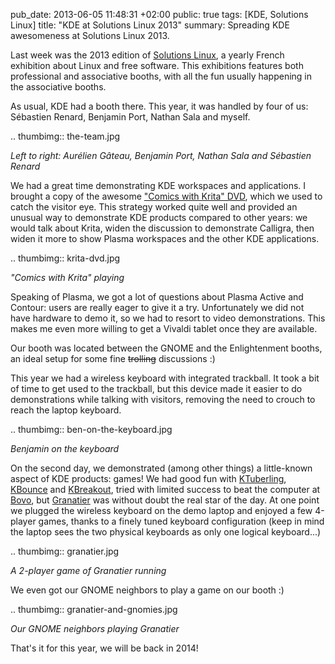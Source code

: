 pub_date: 2013-06-05 11:48:31 +02:00
public: true
tags: [KDE, Solutions Linux]
title: "KDE at Solutions Linux 2013"
summary: Spreading KDE awesomeness at Solutions Linux 2013.

Last week was the 2013 edition of [Solutions Linux][sl2013], a yearly French exhibition about Linux and free software. This exhibitions features both professional and associative booths, with all the fun usually happening in the associative booths.

[sl2013]: http://www.solutionslinux.fr/?lg=en

As usual, KDE had a booth there. This year, it was handled by four of us: Sébastien Renard, Benjamin Port, Nathan Sala and myself.

.. thumbimg:: the-team.jpg

_Left to right: Aurélien Gâteau, Benjamin Port, Nathan Sala and Sébastien Renard_

We had a great time demonstrating KDE workspaces and applications. I brought a copy of the awesome ["Comics with Krita" DVD][dvd], which we used to catch the visitor eye. This strategy worked quite well and provided an unusual way to demonstrate KDE products compared to other years: we would talk about Krita, widen the discussion to demonstrate Calligra, then widen it more to show Plasma workspaces and the other KDE applications.

.. thumbimg:: krita-dvd.jpg

_"Comics with Krita" playing_

[dvd]: http://krita.org/component/content/article/1-krita-informations/104-training-dvd-01-comics-with-krita

Speaking of Plasma, we got a lot of questions about Plasma Active and Contour: users are really eager to give it a try. Unfortunately we did not have hardware to demo it, so we had to resort to video demonstrations. This makes me even more willing to get a Vivaldi tablet once they are available.

Our booth was located between the GNOME and the Enlightenment booths, an ideal setup for some fine <strike>trolling</strike> discussions :)

This year we had a wireless keyboard with integrated trackball. It took a bit of time to get used to the trackball, but this device made it easier to do demonstrations while talking with visitors, removing the need to crouch to reach the laptop keyboard.

.. thumbimg:: ben-on-the-keyboard.jpg

_Benjamin on the keyboard_

On the second day, we demonstrated (among other things) a little-known aspect of KDE products: games! We had good fun with [KTuberling][], [KBounce][] and [KBreakout][], tried with limited success to beat the computer at [Bovo][], but [Granatier][] was without doubt the real star of the day. At one point we plugged the wireless keyboard on the demo laptop and enjoyed a few 4-player games, thanks to a finely tuned keyboard configuration (keep in mind the laptop sees the two physical keyboards as only one logical keyboard...)

.. thumbimg:: granatier.jpg

_A 2-player game of Granatier running_

We even got our GNOME neighbors to play a game on our booth :)

.. thumbimg:: granatier-and-gnomies.jpg

_Our GNOME neighbors playing Granatier_

That's it for this year, we will be back in 2014!

[KTuberling]: http://www.kde.org/applications/games/ktuberling/
[KBounce]: http://www.kde.org/applications/games/kbounce/
[KBreakout]: http://www.kde.org/applications/games/kbreakout/
[Bovo]: http://www.kde.org/applications/games/bovo/
[Granatier]: http://www.kde.org/applications/games/granatier/
